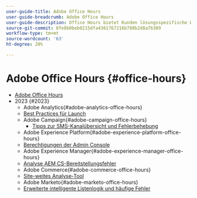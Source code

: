 ```yaml
---
user-guide-title: Adobe Office Hours
user-guide-breadcrumb: Adobe Office Hours
user-guide-description: Office Hours bietet Kunden lösungsspezifische Webinare an, um die Fallumgehung proaktiv zu gestalten.
source-git-commit: 8fe8b0beb0215dfa4361767216b780b2d8a7b389
workflow-type: tm+mt
source-wordcount: '63'
ht-degree: 20%

---
```



# Adobe Office Hours {#office-hours}

+ [Adobe Office Hours](overview.md)
+ 2023 {#2023}
   + Adobe Analytics{#adobe-analytics-office-hours}
   + [Best Practices für Launch](2023/launch-best-practices.md)
   + Adobe Campaign{#adobe-campaign-office-hours}
      + [Tipps zur SMS-Kanalübersicht und Fehlerbehebung](2023/ac-sms-channel-overview.md)
   + Adobe Experience Platform{#adobe-experience-platform-office-hours}
   + [Berechtigungen der Admin Console](2023/aep-admin-console-permissions.md)
   + Adobe Experience Manager{#adobe-experience-manager-office-hours}
   + [Analyse AEM CS-Bereitstellungsfehler](2023/aem-deployment-failures-analysis.md)
   + Adobe Commerce{#adobe-commerce-office-hours}
   + [Site-weites Analyse-Tool](2023/site-wide-analysis-tool.md)
   + Adobe Marketo{#adobe-marketo-office-hours}
   + [Erweiterte intelligente Listenlogik und häufige Fehler](2023/marketo-common-pitfalls.md)